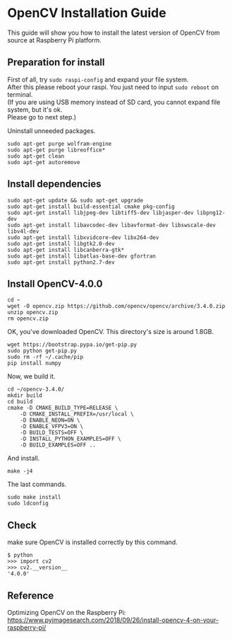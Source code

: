 
# OpenCV Installation Guide
 
This guide will show you how to install the latest version of OpenCV from source at Raspberry Pi platform. 

## Preparation for install  

First of all, try  ```sudo raspi-config``` and expand your file system.  
After this please reboot your raspi. You just need to input ```sudo reboot``` on terminal.  
(If you are using USB memory instead of SD card, you cannot expand file system, but it's ok.  
Please go to next step.)  

Uninstall unneeded packages.  
```shell
sudo apt-get purge wolfram-engine
sudo apt-get purge libreoffice*
sudo apt-get clean
sudo apt-get autoremove
```

## Install dependencies  
```shell
sudo apt-get update && sudo apt-get upgrade  
sudo apt-get install build-essential cmake pkg-config  
sudo apt-get install libjpeg-dev libtiff5-dev libjasper-dev libpng12-dev  
sudo apt-get install libavcodec-dev libavformat-dev libswscale-dev libv4l-dev  
sudo apt-get install libxvidcore-dev libx264-dev  
sudo apt-get install libgtk2.0-dev  
sudo apt-get install libcanberra-gtk*  
sudo apt-get install libatlas-base-dev gfortran  
sudo apt-get install python2.7-dev  
```

## Install OpenCV-4.0.0  
```shell
cd ~
wget -O opencv.zip https://github.com/opencv/opencv/archive/3.4.0.zip
unzip opencv.zip
rm opencv.zip
```
OK, you've downloaded OpenCV.
This directory's size is around 1.8GB.  
```shell
wget https://bootstrap.pypa.io/get-pip.py  
sudo python get-pip.py  
sudo rm -rf ~/.cache/pip  
pip install numpy  
```
Now, we build it.  
```shell
cd ~/opencv-3.4.0/  
mkdir build  
cd build  
cmake -D CMAKE_BUILD_TYPE=RELEASE \  
    -D CMAKE_INSTALL_PREFIX=/usr/local \  
    -D ENABLE_NEON=ON \  
    -D ENABLE_VFPV3=ON \  
    -D BUILD_TESTS=OFF \  
    -D INSTALL_PYTHON_EXAMPLES=OFF \  
    -D BUILD_EXAMPLES=OFF ..  
```
And install.  
```shell    
make -j4  
```
The last commands.  
```shell
sudo make install
sudo ldconfig
```

## Check
 make sure OpenCV is installed correctly by this command.  
```
$ python  
>>> import cv2
>>> cv2.__version__
'4.0.0'
```

## Reference  
Optimizing OpenCV on the Raspberry Pi:  
https://www.pyimagesearch.com/2018/09/26/install-opencv-4-on-your-raspberry-pi/
